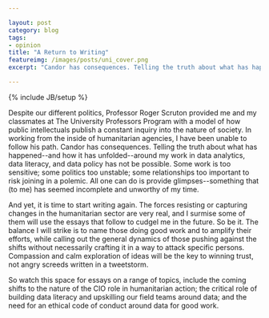```yaml
---

layout: post
category: blog
tags:
- opinion
title: "A Return to Writing"
featureimg: /images/posts/uni_cover.png
excerpt: "Candor has consequences. Telling the truth about what has happened around my work in data analytics, data literacy, and data policy has not be possible. Some work is too sensitive; some politics too unstable; some relationships too important to risk joining in a polemic. All one can do is provide glimpses--something that (to me) has seemed incomplete and unworthy of my time. And yet, it is time to start writing again... "

---
```


{% include JB/setup %}

Despite our different politics, Professor Roger Scruton provided me and my classmates at The University Professors Program with a model of how public intellectuals publish a constant inquiry into the nature of society. In working from the inside of humanitarian agencies, I have been unable to follow his path. Candor has consequences. Telling the truth about what has happened--and how it has unfolded--around my work in data analytics, data literacy, and data policy has not be possible. Some work is too sensitive; some politics too unstable; some relationships too important to risk joining in a polemic. All one can do is provide glimpses--something that (to me) has seemed incomplete and unworthy of my time.

And yet, it is time to start writing again. The forces resisting or capturing changes in the humanitarian sector are very real, and I surmise some of them will use the essays that follow to cudgel me in the future. So be it. The balance I will strike is to name those doing good work and to amplify their efforts, while calling out the general dynamics of those pushing against the shifts without necessarily crafting it in a way to attack specific persons. Compassion and calm exploration of ideas will be the key to winning trust, not angry screeds written in a tweetstorm.

So watch this space for essays on a range of topics, include the coming shifts to the nature of the CIO role in humanitarian action; the critical role of building data literacy and upskilling our field teams around data; and the need for an ethical code of conduct around data for good work.
